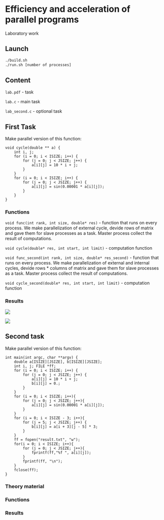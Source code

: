 # Efficiency and acceleration of parallel programs
Laboratory work
## Launch
```bash
./build.sh
./run.sh [number of processes]
```
## Content
```lab.pdf``` - task

```lab.c``` - main task

```lab_second.c``` - optional task
## First Task 
Make parallel version of this function:
```
void cycle(double ** a) {
    int i, j;
    for (i = 0; i < ISIZE; i++) {
        for (j = 0; j < JSIZE; j++) {
            a[i][j] = 10 * i + j;
        }
    }
    for (i = 0; i < ISIZE; i++) {
        for (j = 0; j < JSIZE; j++) {
            a[i][j] = sin(0.00001 * a[i][j]);
        }
    }
}
```
### Functions
```void func(int rank, int size, double* res)``` - function that runs on every process. 
We make parallelization of external cycle, devide rows of matrix and gave them for slave processes
as a task. Master process collect the result of computations. 

```void cycle(double* res, int start, int limit)``` - computation function

```void func_second(int rank, int size, double* res_second)``` - function that runs on every process. 
We make parallelization of external and internal cycles, devide rows * columns of matrix and gave them for slave processes
as a task. Master process collect the result of computations. 

```void cycle_second(double* res, int start, int limit)``` - computation function
### Results
![](resources/table.png)

![](resources/graph.png)
## Second task
Make parallel version of this function:
```
int main(int argc, char **argv) {
    double a[ISIZE][JSIZE], b[ISIZE][JSIZE];
    int i, j; FILE *ff;
    for (i = 0; i < ISIZE; i++) {
        for (j = 0; j < JSIZE; j++) {
            a[i][j] = 10 * i + j;
            b[i][j] = 0.;
        }
    }
    for (i = 0; i < ISIZE; i++){
        for (j = 0; j < JSIZE; j++){
            a[i][j] = sin(0.00001 * a[i][j]);
        }
    }
    for (i = 0; i < ISIZE - 3; i++){
        for (j = 5; j < JSIZE; j++) {
            b[i][j] = a[i + 3][j - 5] * 3;
        }
    }
    ff = fopen("result.txt", "w");
    for(i = 0; i < ISIZE; i++){
        for (j = 0; j < JSIZE; j++){
            fprintf(ff,"%f ", a[i][j]);
        }
        fprintf(ff, "\n");
    }
    fclose(ff);
}
```
### Theory material

### Functions

### Results
